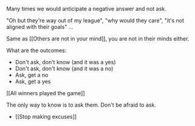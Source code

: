 Many times we would anticipate a negative answer and not ask.

"Oh but they're way out of my league", "why would they care", "it's not aligned with their goals" ... 

Same as [[Others are not in your mind]], you are not in their minds either.

What are the outcomes:
- Don't ask, don't know (and it was a yes)
- Don't ask, don't know (and it was a no)
- Ask, get a no
- Ask, get a yes

[[All winners played the game]]

The only way to know is to ask them. Don't be afraid to ask.

- [[Stop making excuses]]